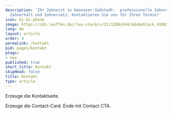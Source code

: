 ```yaml
---
description: 'Ihr Zahnarzt in Hannover-Südstadt:  professionelle Zahnreinigung,Parodontologie,
  Zahnerhalt und Zahnersatz. Kontaktieren Sie uns für Ihren Termin!'
icon: bi bi-phone
image: https://cdn.leuffen.de//leu-stock/v/22/1200x544/AdobeStock_410652591.jpeg
lang: de
layout: article
order: 4
permalink: /kontakt
pid: pages/kontakt
ptags:
- nav
published: true
short_title: Kontakt
skipHead: false
title: Kontakt
type: article
---
```


Erzeuge die Kontaktseite.

Erzeuge die Contact-Card. Ende mit Contact CTA.
